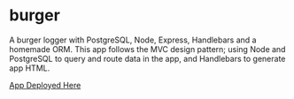 # burger

A burger logger with PostgreSQL, Node, Express, Handlebars and a homemade ORM. This app follows the MVC design pattern; using Node and PostgreSQL to query and route data in the app, and Handlebars to generate app HTML.


[App Deployed Here](https://secret-plains-47747.herokuapp.com/) 
